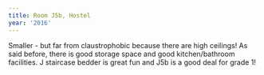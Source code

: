 ```yaml
---
title: Room J5b, Hostel
year: '2016'
---
```


Smaller - but far from claustrophobic because there are high ceilings! As said before, there is good storage space and good kitchen/bathroom facilities. J staircase bedder is great fun and J5b is a good deal for grade 1!